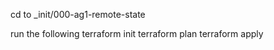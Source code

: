 
cd to _init/000-ag1-remote-state

run the following 
terraform init
terraform plan
terraform apply 